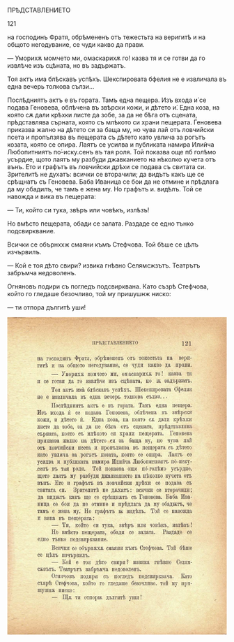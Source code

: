 ﻿ПРѢДСТАВЛЕНИЕТО

121

на господинъ Фратя, обрѣмененъ отъ тежестьта на веригитѣ и на общото негодувание, се чуди какво да прави.

— Уморихѫ момчето ми, омаскарихѫ го! казва тя и се готви да го извлѣче изъ сцѣната, но въ задържатъ.

Тоя актъ има блѣскавъ успѣхъ. Шекспировата бфелия не е извличала въ една вечерь толкова сълзи...

Послѣдниятъ актъ е въ гората. Тамъ една пещера. Изъ входа и́ се подава Геновева, облѣчена въ звѣрски кожи, и дѣтето и́. Една коза, на която сѫ дали крѣхки листе да зобе, за да не бѣга отъ сцената, прѣдставлява сърната, която съ млѣкото си храни пещерата. Геновева приказва жално на дѣтето си за баща му, но чува лай отъ ловчийски псета и пропълзява въ пещерата съ дѣтето като увлича за рогътъ козата, която се опира. Лаятъ се усилва и публиката намира Илийча Любопитниятъ по́-иску.сенъ въ тая роля. Той показва още пб голѣмо усърдие, щото лаятъ му разбуди джавканието на нѣколко кучета отъ вънъ. Ето и графътъ въ ловчийски дрѣхи се подава съ свитата си. Зрителитѣ не духатъ: всички се вторачили; да видътъ какъ ще се срѣщнатъ съ Геновева. Баба Иваница се бои да не отмине и прѣдлага да му обадилъ, че тамъ е жена му. Но графътъ и. видѣлъ. Той се навожда и вика въ пещерата:

— Ти, който си тука, звѣръ или човѣкъ, излѣзъ!

Но вмѣсто пещерата, обади се залата. Раздаде се едно тънко подсвирквание.

Всички се обърнххж смаяни къмъ Стефчова. Той бѣше се цѣлъ изчървилъ.

— Кой е тоя дѣто свири? извика гнѣвно Селямсжзътъ. Театрътъ забръмча недоволенъ.

Огняновъ подири съ погледъ подсвирквана. Като съзрѣ Стефчова, който го гледаше безочливо, той му пришушнж ниско:

— ти отпора дългитѣ уши!

![original](../images/140.jpg)

